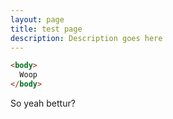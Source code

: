 ```yaml
---
layout: page
title: test page
description: Description goes here
---
```

```HTML
<body>
  Woop
</body>
```

So yeah bettur?
